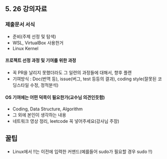 ## 5. 26 강의자료


### 제출문서 서식
 - 준비(주제 선정 및 탐색)
 - WSL, VirtualBox 사용한거
 - Linux Kernel


#### 프로젝트 선정 과정 및 기여를 위한 과정
 - 꼭 PR을 날리지 못했더라도 그 일련의 과정들에 대해서, 향후 플랜
 - 기여방식 : Doc(번역 등), issue(버그, test 등등의 결과), coding style(잘못된 코딩스타일 수정, 정적분석)

#### OS 기여에는 어떤 덕목이 필요한가(교수님 의견인듯함)
 - Coding, Data Structure, Algorithm
 - 그 외에 본인이 생각하는 내용
 - 네트워크 영상 정리, leetcode 꼭 넣어주세요(강사님 주장)



## 꿀팁
 - Linux에서 !!는 이전에 입력한 커맨드(예를들어 sudo가 필요할 경우 sudo !!)
